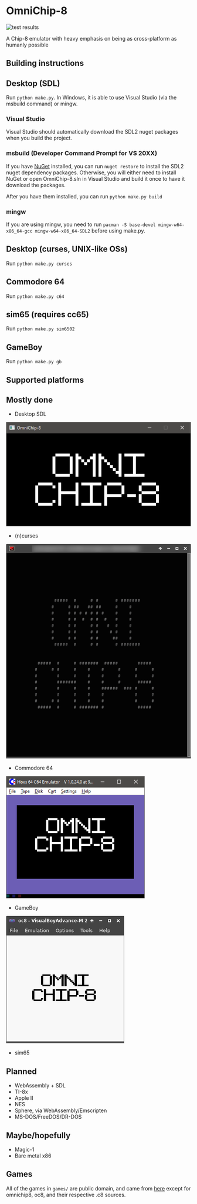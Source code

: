 OmniChip-8
=======
![test results](https://camo.githubusercontent.com/5638baa5674f7b1952dbeb1ab646b5e8ff97f799588c3c5c86742beb6451685e/68747470733a2f2f696d672e736869656c64732e696f2f62616467652f74657374732d372532307061737365642d73756363657373)

A Chip-8 emulator with heavy emphasis on being as cross-platform as humanly possible

Building instructions
-----
## Desktop (SDL)
Run `python make.py`. In Windows, it is able to use Visual Studio (via the msbuild command) or mingw.
### Visual Studio
Visual Studio should automatically download the SDL2 nuget packages when you build the project.
### msbuild (Developer Command Prompt for VS 20XX)
If you have [NuGet](https://www.nuget.org/) installed, you can run `nuget restore` to install the SDL2 nuget dependency packages. Otherwise, you will either need to install NuGet or open OmniChip-8.sln in Visual Studio and build it once to have it download the packages.

After you have them installed, you can run `python make.py build`
### mingw
If you are using mingw, you need to run `pacman -S base-devel mingw-w64-x86_64-gcc mingw-w64-x86_64-SDL2` before using make.py.

## Desktop (curses, UNIX-like OSs)
Run `python make.py curses`
## Commodore 64
Run `python make.py c64`
## sim65 (requires cc65)
Run `python make.py sim6502`
## GameBoy
Run `python make.py gb`


Supported platforms
------ 
## Mostly done
 * Desktop SDL

![SDL screenshot](./screenshots/sdl.png)
 * (n)curses

![ncurses screenshot](./screenshots/curses.png)
 * Commodore 64

![Commodore 64 screenshot](./screenshots/c64.png)
 * GameBoy

![Gameboy screenshot](./screenshots/gb.png)

 * sim65


## Planned
 * WebAssembly + SDL
 * TI-8x
 * Apple II
 * NES
 * Sphere, via WebAssembly/Emscripten
 * MS-DOS/FreeDOS/DR-DOS

## Maybe/hopefully
 * Magic-1
 * Bare metal x86


Games
------
All of the games in `games/` are public domain, and came from [here](https://www.zophar.net/pdroms/chip8/chip-8-games-pack.html) except for omnichip8, oc8, and their respective .c8 sources.

